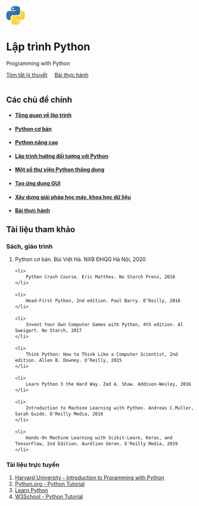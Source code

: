 <div class="text-center">
    <img src="./img/python-5-logo-png-transparent.png" width="10%">
</div>

# Lập trình Python

Programming with Python

<div class="text-center">
    <a href="topics/" class="btn btn-primary" role="button">Tóm tắt lý thuyết</a>
    &nbsp;&nbsp;&nbsp;
    <a href="labs/" class="btn btn-primary" role="button">Bài thực hành</a>
</div><br>

## Các chủ đề chính

- #### [Tổng quan về lập trình](topics/overview)

- #### [Python cơ bản](topics/python-basic/)

- #### [Python nâng cao](topics/advanced-python/)

- #### [Lập trình hướng đối tượng với Python](topics/python-oop/)

- #### [Một số thư viện Python thông dụng](#)

- #### [Tạo ứng dụng GUI](topics/gui/)

- #### [Xây dựng giải pháp học máy, khoa học dữ liệu](#)

- #### [Bài thực hành](#)
  
## Tài liệu tham khảo

### Sách, giáo trình

<ol>
    <li>
        Python cơ bản. Bùi Việt Hà. NXB ĐHQG Hà Nội, 2020
    </li>
    
    <li>
        Python Crash Course. Eric Matthes. No Starch Press, 2016
    </li>

    <li>
        Head-First Python, 2nd edition. Paul Barry. O’Reilly, 2016
    </li>

    <li>
        Invent Your Own Computer Games with Python, 4th edition. Al Sweigart. No Starch, 2017
    </li>

    <li>
        Think Python: How to Think Like a Computer Scientist, 2nd edition. Allen B. Downey. O’Reilly, 2015
    </li>
    
    <li>
        Learn Python 3 the Hard Way. Zed A. Shaw. Addison-Wesley, 2016
    </li>
    
    <li>
        Introduction to Machine Learning with Python. Andreas C.Muller, Sarah Guido. O'Reilly Media, 2016
    </li>
    
    <li>
        Hands-On Machine Learning with Scikit-Learn, Keras, and TensorFlow, 2nd Edition. Aurélien Géron. O'Reilly Media, 2019
    </li>
</ol>

### Tài liệu trực tuyến

<ol>

<li><a href="https://cs50.harvard.edu/python/2022/">Harvard University - Introduction to Proramming with Python</a>
<li><a href="https://docs.python.org/3/tutorial/">Python.org - Python Tutorial</a>
<li><a href="https://www.learnpython.org/">Learn Python</a>
<li><a href="https://www.w3schools.com/python/">W3School - Python Tutorial</a>
</ol>


